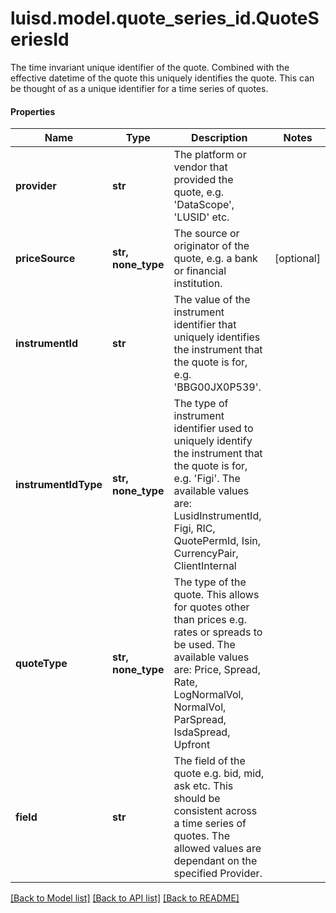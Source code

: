 # luisd.model.quote_series_id.QuoteSeriesId

The time invariant unique identifier of the quote. Combined with the effective datetime of the quote this  uniquely identifies the quote. This can be thought of as a unique identifier for a time series of quotes.

#### Properties
Name | Type | Description | Notes
------------ | ------------- | ------------- | -------------
**provider** | **str** | The platform or vendor that provided the quote, e.g. &#x27;DataScope&#x27;, &#x27;LUSID&#x27; etc. | 
**priceSource** | **str, none_type** | The source or originator of the quote, e.g. a bank or financial institution. | [optional] 
**instrumentId** | **str** | The value of the instrument identifier that uniquely identifies the instrument that the quote is for, e.g. &#x27;BBG00JX0P539&#x27;. | 
**instrumentIdType** | **str, none_type** | The type of instrument identifier used to uniquely identify the instrument that the quote is for, e.g. &#x27;Figi&#x27;. The available values are: LusidInstrumentId, Figi, RIC, QuotePermId, Isin, CurrencyPair, ClientInternal | 
**quoteType** | **str, none_type** | The type of the quote. This allows for quotes other than prices e.g. rates or spreads to be used. The available values are: Price, Spread, Rate, LogNormalVol, NormalVol, ParSpread, IsdaSpread, Upfront | 
**field** | **str** | The field of the quote e.g. bid, mid, ask etc. This should be consistent across a time series of quotes. The allowed values are dependant on the specified Provider. | 

[[Back to Model list]](../../README.md#documentation-for-models) [[Back to API list]](../../README.md#documentation-for-api-endpoints) [[Back to README]](../../README.md)


